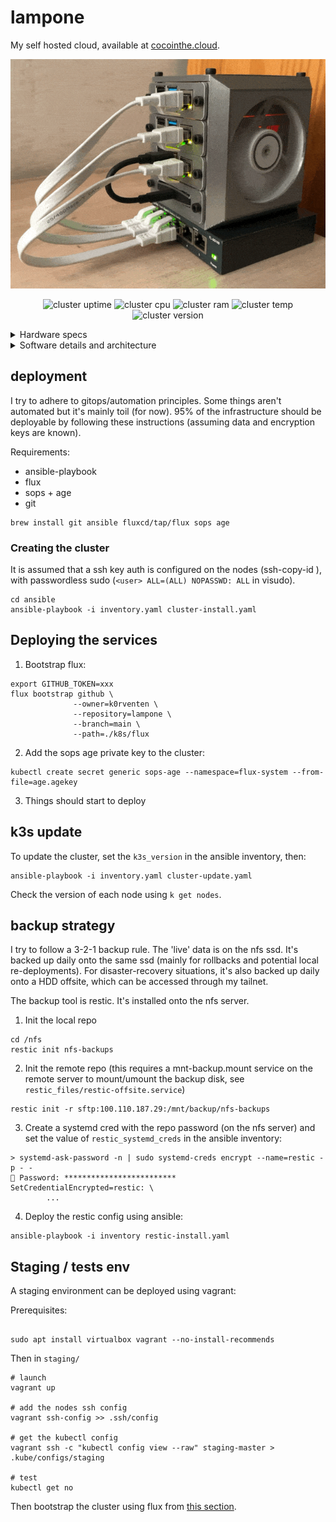 # lampone

My self hosted cloud, available at [cocointhe.cloud](https://cocointhe.cloud).

![cluster](./cluster.gif)


<div align="center">

![cluster uptime](https://img.shields.io/endpoint?url=https%3A%2F%2Fstats.cocointhe.cloud%2Fcluster_uptime_days&style=for-the-badge&color=blue)
![cluster cpu](https://img.shields.io/endpoint?url=https%3A%2F%2Fstats.cocointhe.cloud%2Fcluster_cpu_usage&style=for-the-badge)
![cluster ram](https://img.shields.io/endpoint?url=https%3A%2F%2Fstats.cocointhe.cloud%2Fcluster_memory_usage&style=for-the-badge)
![cluster temp](https://img.shields.io/endpoint?url=https%3A%2F%2Fstats.cocointhe.cloud%2Fcluster_temperature&style=for-the-badge)
![cluster version](https://img.shields.io/endpoint?url=https%3A%2F%2Fstats.cocointhe.cloud%2Fkubernetes_version&style=for-the-badge&color=blue)

</div>

<details>
<summary>Hardware specs</summary>

Hardware:
- 3 raspberry pi 4 (8Go)
- 1 gigabit ethernet tp link 5 ports switch
- some m3 threaded inserts and screws
- 1 1To lexar usb SSD
- 1 3d printed rack
- 1 [80mm fan](https://www.thermalright.com/product/tl-8015w/)


The 3d files are available in `3d`. This is a remix of [this rack](https://makerworld.com/en/models/180806-raspberry-pi-4-5-mini-server-rack-case). I've included the stls that I remixed/designed, aka the vented sleds for the PI and the SSD, and the side fan mount.

![files](./3d/files.png)

</details>


<details>
<summary>Software details and architecture</summary>

Here is a top view diagram of the main components:

![architecture](./arch.png)

This is the repo that governs almost all the cluster. The bootstrapping is done using ansible, from 3 ssh-available machines (pi4 in this case).

From here, Flux will create everything that is declared in `k8s/`, decrypt what's secret using a private key, and keep the stack in sync.

In `k8s/` there are 2 main folders:
- `infra` that represents what's needed for the cluster to function:
  - a storageclass through a nfs provisionner,
  - an IngressController with Traefik (actually 2, one private one public)
  - cert-manager for pulling certs for my domain
  - cloudflare tunnel for exposing part of my services to the outside world
  - tailscale (not deployed usnig gitops - yet) for accessing my private services from wherever

- an `apps` folder, that's composed of the actual services running on the cluster:
  - [adguard](https://github.com/AdguardTeam/AdGuardHome) for DNS/DHCP

  - [gitea](https://github.com/go-gitea/gitea) for local git and CI/CD
  - [paperless-ngx](https://github.com/paperless-ngx/paperless-ngx) for my important files
  - [immich](https://github.com/immich-app/immich) for photos backups and sync
  - [vaultwarden](https://github.com/dani-garcia/vaultwarden) as my passwords manager
  - [octoprint](https://github.com/OctoPrint/OctoPrint) for controller my 3D printer
  - and some other stuff like monitoring, file sharing, a blog etc..
</details>


## deployment

I try to adhere to gitops/automation principles.
Some things aren't automated but it's mainly toil (for now).
95% of the infrastructure should be deployable by following these instructions (assuming data and encryption keys are known).

Requirements:
- ansible-playbook
- flux
- sops + age
- git

```
brew install git ansible fluxcd/tap/flux sops age
```


### Creating the cluster

It is assumed that a ssh key auth is configured on the nodes (ssh-copy-id <ip>),
with passwordless sudo (`<user> ALL=(ALL) NOPASSWD: ALL` in visudo).

```
cd ansible
ansible-playbook -i inventory.yaml cluster-install.yaml
```


## Deploying the services
1. Bootstrap flux:

```
export GITHUB_TOKEN=xxx
flux bootstrap github \
              --owner=k0rventen \
              --repository=lampone \
              --branch=main \
              --path=./k8s/flux
```

2. Add the sops age private key to the cluster:

```
kubectl create secret generic sops-age --namespace=flux-system --from-file=age.agekey
```

3. Things should start to deploy

## k3s update

To update the cluster, set the `k3s_version` in the ansible inventory, then:
```
ansible-playbook -i inventory.yaml cluster-update.yaml
```
Check the version of each node using `k get nodes`.

## backup strategy

I try to follow a 3-2-1 backup rule. The 'live' data is on the nfs ssd.
It's backed up daily onto the same ssd (mainly for rollbacks and potential local re-deployments).
For disaster-recovery situations, it's also backed up daily onto a HDD offsite, which can be accessed through my tailnet.

The backup tool is restic. It's installed onto the nfs server.

1. Init the local repo

```
cd /nfs
restic init nfs-backups
```

2. Init the remote repo (this requires a mnt-backup.mount service on the remote server to mount/umount the backup disk, see `restic_files/restic-offsite.service`)
```
restic init -r sftp:100.110.187.29:/mnt/backup/nfs-backups
```

3. Create a systemd cred with the repo password (on the nfs server) and set the value of `restic_systemd_creds` in the ansible inventory:
```
> systemd-ask-password -n | sudo systemd-creds encrypt --name=restic -p - -
🔐 Password: *************************
SetCredentialEncrypted=restic: \
        ...
```

4. Deploy the restic config using ansible:

```
ansible-playbook -i inventory restic-install.yaml
```

## Staging / tests env

A staging environment can be deployed using vagrant:

Prerequisites:
```

sudo apt install virtualbox vagrant --no-install-recommends
```

Then in `staging/`
```
# launch
vagrant up

# add the nodes ssh config
vagrant ssh-config >> .ssh/config

# get the kubectl config
vagrant ssh -c "kubectl config view --raw" staging-master > .kube/configs/staging

# test
kubectl get no
```

Then bootstrap the cluster using flux from [this section](#deploying-the-services).

